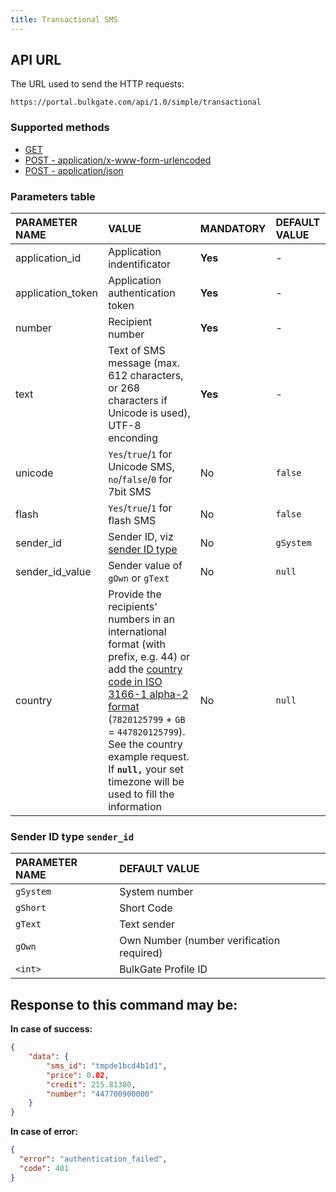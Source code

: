 ```yaml
---
title: Transactional SMS
---
```



## API URL
The URL used to send the HTTP requests:
``` url
https://portal.bulkgate.com/api/1.0/simple/transactional
```

### Supported methods
- [GET](get-http-simple-transactional.md#get-method)
- [POST - application/x-www-form-urlencoded](post1-http-simple-transactional.md#post-method---applicationx-www-form-urlencoded)
- [POST - application/json](post2-http-simple-transactional.md#post-method---applicationjson)

### Parameters table

| PARAMETER NAME | VALUE | MANDATORY | DEFAULT VALUE |
|:--- |:--- |:--- |:--- |
|application_id|Application indentificator |**Yes**|-| 
|application_token|Application authentication token	|**Yes**|-|
|number|Recipient number 	|**Yes**|-|
|text|Text of SMS message (max. 612 characters, or 268 characters if Unicode is used), UTF-8 enconding	|**Yes**|-|
|unicode	|`Yes`/`true`/`1` for Unicode SMS, `no`/`false`/`0` for 7bit SMS|No|`false`|
|flash| `Yes`/`true`/`1` for flash SMS|No|`false`|
|sender_id|Sender ID, viz [sender ID type](#sender-id-type-sender_id)|No|`gSystem`|
|sender_id_value|Sender value of `gOwn` or `gText`|No|`null`|
|country|Provide the recipients' numbers in an international format (with prefix, e.g. 44) or add the [country code in ISO 3166-1 alpha-2 format](https://en.wikipedia.org/wiki/ISO_3166-1_alpha-2#Officially_assigned_code_elements) (`7820125799` + `GB` = `447820125799`). See the country example request. If **`null,`** your set timezone will be used to fill the information|No|`null`|

### Sender ID type `sender_id` 

| PARAMETER NAME 	| DEFAULT VALUE |
|:--- |:---|
|`gSystem` |System number| 
|`gShort` |Short Code| 
|`gText` |Text sender| 
|`gOwn` |Own Number (number verification required)| 
| `<int>` |BulkGate Profile ID| 

## Response to this command may be:

**In case of success:**
``` json
{
    "data": {
        "sms_id": "tmpde1bcd4b1d1",
        "price": 0.02,
        "credit": 215.81380,
        "number": "447700900000"
    }
}
```
 
**In case of error:**
``` json 
{
  "error": "authentication_failed",
  "code": 401
}
```
